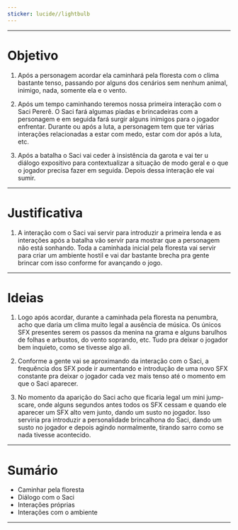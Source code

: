 ```yaml
---
sticker: lucide//lightbulb
---
```

---
# Objetivo

1. Após a personagem acordar ela caminhará pela floresta com o clima bastante tenso, passando por alguns dos cenários sem nenhum animal, inimigo, nada, somente ela e o vento. 

2. Após um tempo caminhando teremos nossa primeira interação com o Saci Pererê. O Saci fará algumas piadas e brincadeiras com a personagem e em seguida fará surgir alguns inimigos para o jogador enfrentar. Durante ou após a luta, a personagem tem que ter várias interações relacionadas a estar com medo, estar com dor após a luta, etc. 

3. Após a batalha o Saci vai ceder à insistência da garota e vai ter u diálogo expositivo para contextualizar a situação de modo geral e o que o jogador precisa fazer em seguida. Depois dessa interação ele vai sumir.

---
# Justificativa

1. A interação com o Saci vai servir para introduzir a primeira lenda e as interações após a batalha vão servir para mostrar que a personagem não está sonhando. Toda a caminhada inicial pela floresta vai servir para criar um ambiente hostil e vai dar bastante brecha pra gente brincar com isso conforme for avançando o jogo.

---
# Ideias

1. Logo após acordar, durante a caminhada pela floresta na penumbra, acho que daria um clima muito legal a ausência de música. Os únicos SFX presentes serem os passos da menina na grama e alguns barulhos de folhas e arbustos, do vento soprando, etc. Tudo pra deixar o jogador bem inquieto, como se tivesse algo ali.

2. Conforme a gente vai se aproximando da interação com o Saci, a frequência dos SFX pode ir aumentando e introdução de uma novo SFX constante pra deixar o jogador cada vez mais tenso até o momento em que o Saci aparecer. 

3. No momento da aparição do Saci acho que ficaria legal um mini jump-scare, onde alguns segundos antes todos os SFX cessam e quando ele aparecer um SFX alto vem junto, dando um susto no jogador. Isso serviria pra introduzir a personalidade brincalhona do Saci, dando um susto no jogador e depois agindo normalmente, tirando sarro como se nada tivesse acontecido.

---
# Sumário

- Caminhar pela floresta
- Diálogo com o Saci
- Interações próprias
- Interações com o ambiente

---
